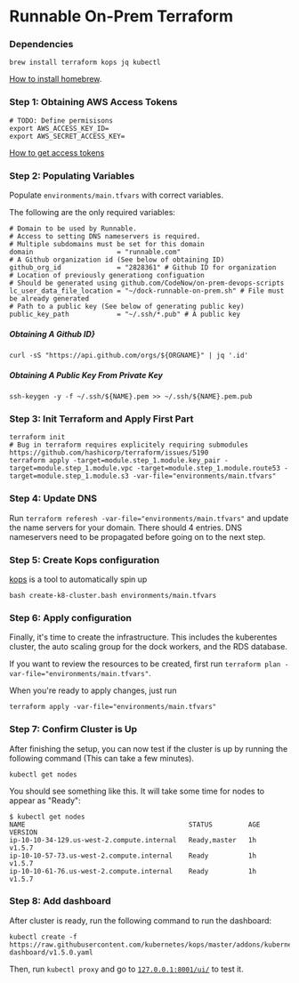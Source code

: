 # Runnable On-Prem Terraform

### Dependencies

```
brew install terraform kops jq kubectl
```

[How to install homebrew](https://brew.sh/).

### Step 1: Obtaining AWS Access Tokens

```
# TODO: Define permisisons
export AWS_ACCESS_KEY_ID=
export AWS_SECRET_ACCESS_KEY=

```
[How to get access tokens](http://docs.aws.amazon.com/lambda/latest/dg/getting-started.html)

### Step 2: Populating Variables

Populate `environments/main.tfvars` with correct variables.

The following are the only required variables:

```
# Domain to be used by Runnable.
# Access to setting DNS nameservers is required.
# Multiple subdomains must be set for this domain
domain                     = "runnable.com"
# A Github organization id (See below of obtaining ID)
github_org_id              = "2828361" # Github ID for organization
# Location of previously generationg configuation
# Should be generated using github.com/CodeNow/on-prem-devops-scripts
lc_user_data_file_location = "~/dock-runnable-on-prem.sh" # File must be already generated
# Path to a public key (See below of generating public key)
public_key_path            = "~/.ssh/*.pub" # A public key
```

##### Obtaining A Github ID}

```
curl -sS "https://api.github.com/orgs/${ORGNAME}" | jq '.id'
```

##### Obtaining A Public Key From Private Key

```
ssh-keygen -y -f ~/.ssh/${NAME}.pem >> ~/.ssh/${NAME}.pem.pub
```

### Step 3: Init Terraform and Apply First Part

```
terraform init
# Bug in terraform requires explicitely requiring submodules https://github.com/hashicorp/terraform/issues/5190
terraform apply -target=module.step_1.module.key_pair -target=module.step_1.module.vpc -target=module.step_1.module.route53 -target=module.step_1.module.s3 -var-file="environments/main.tfvars"
```

### Step 4: Update DNS

Run  `terraform referesh -var-file="environments/main.tfvars"` and update the name servers for your domain. There should 4 entries. DNS nameservers need to be propagated before going on to the next step.

### Step 5: Create Kops configuration

[kops]() is a tool to automatically spin up

```
bash create-k8-cluster.bash environments/main.tfvars
```

### Step 6: Apply configuration

Finally, it's time to create the infrastructure. This includes the kuberentes cluster, the auto scaling group for the dock workers, and the RDS database.

If you want to review the resources to be created, first run `terraform plan -var-file="environments/main.tfvars"`.

When you're ready to apply changes, just run

```
terraform apply -var-file="environments/main.tfvars"
```


### Step 7: Confirm Cluster is Up

After finishing the setup, you can now test if the cluster is up by running the following command (This can take a few minutes).

```
kubectl get nodes
```

You should see something like this. It will take some time for nodes to appear as "Ready":

```
$ kubectl get nodes
NAME                                         STATUS         AGE       VERSION
ip-10-10-34-129.us-west-2.compute.internal   Ready,master   1h        v1.5.7
ip-10-10-57-73.us-west-2.compute.internal    Ready          1h        v1.5.7
ip-10-10-61-76.us-west-2.compute.internal    Ready          1h        v1.5.7
```

### Step 8: Add dashboard

After cluster is ready, run the following command to run the dashboard:

```
kubectl create -f https://raw.githubusercontent.com/kubernetes/kops/master/addons/kubernetes-dashboard/v1.5.0.yaml
```

Then, run `kubectl proxy` and go to [`127.0.0.1:8001/ui/`](http://127.0.0.1:8001/ui) to test it.
